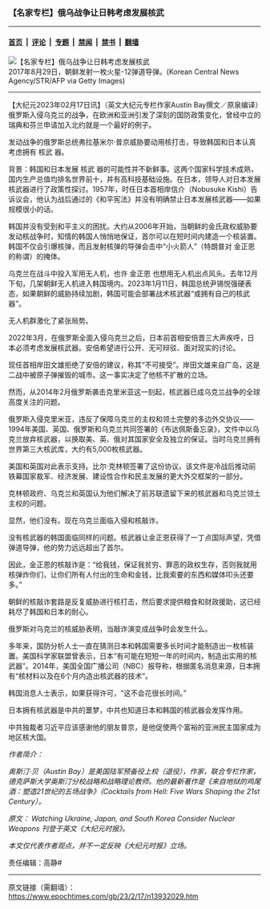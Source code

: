 ### 【名家专栏】俄乌战争让日韩考虑发展核武

---

#### [首页](../../../..?n13932029) &nbsp;|&nbsp; [评论](../../../../../epoch-comment?n13932029) &nbsp;|&nbsp; [专题](../../../../../epoch-special?n13932029) &nbsp;|&nbsp; [禁闻](../../../../../epoch-news?n13932029) &nbsp;|&nbsp; [禁书](../../../../../books?n13932029) &nbsp;|&nbsp; [翻墙](https://github.com/gfw-breaker/nogfw/blob/master/README.md?n13932029)


<div><img alt="【名家专栏】俄乌战争让日韩考虑发展核武" class="attachment-djy_600_400 size-djy_600_400 wp-post-image" src="https://i.epochtimes.com/assets/uploads/2023/02/id13932048-GGC_North-Korea-Nuclear-Weapons-700x420-600x400.jpg"/>
<div class="caption">
 2017年8月29日，朝鲜发射一枚火星-12弹道导弹。(Korean Central News Agency/STR/AFP via Getty Images)
</div></div><hr/><div class="post_content" id="artbody" itemprop="articleBody">
 <!-- article content begin -->
 <p>
  【大纪元2023年02月17日讯】（英文大纪元专栏作家Austin Bay撰文／原泉编译）俄罗斯入侵乌克兰的战争，在欧洲和亚洲引发了深刻的国防政策变化，曾经中立的瑞典和芬兰申请加入北约就是一个最好的例子。
 </p>
 <p>
  发动战争的俄罗斯总统弗拉基米尔‧普京威胁要动用核打击，导致韩国和日本认真考虑拥有
  <ok href="https://www.epochtimes.com/gb/tag/%E6%A0%B8%E6%AD%A6.html">
   核武
  </ok>
  器。
 </p>
 <p>
  背景：韩国和日本发展
  <ok href="https://www.epochtimes.com/gb/tag/%E6%A0%B8%E6%AD%A6.html">
   核武
  </ok>
  器的可能性并不新鲜事。这两个国家科学技术成熟，国内生产总值均排名世界前十，并有高科技基础设施。在日本，领导人对日本发展核武器进行了政策性探讨。1957年，时任日本首相岸信介（Nobusuke Kishi）告诉议会，他认为战后通过的《和平宪法》并没有明确禁止日本发展核武器——如果规模很小的话。
 </p>
 <p>
  韩国并没有受到和平主义的困扰。大约从2006年开始，当朝鲜的金氏政权威胁要发动核战争时，知情的韩国人悄悄地保证，首尔可以在短时间内建造一个核装置。韩国不仅会引爆核弹，而且发射核弹的导弹会击中“小火箭人”（特朗普对
  <ok href="https://www.epochtimes.com/gb/tag/%E9%87%91%E6%AD%A3%E6%81%A9.html">
   金正恩
  </ok>
  的称谓）的掩体。
 </p>
 <p>
  乌克兰在战斗中投入军用无人机，也许
  <ok href="https://www.epochtimes.com/gb/tag/%E9%87%91%E6%AD%A3%E6%81%A9.html">
   金正恩
  </ok>
  也想用无人机出点风头。去年12月下旬，几架朝鲜无人机进入韩国境内。2023年1月11日，韩国总统尹锡悦强硬表态，如果朝鲜的威胁持续加剧，韩国可能会部署战术核武器“或拥有自己的核武器”。
 </p>
 <p>
  无人机群激化了紧张局势。
 </p>
 <p>
  2022年3月，在俄罗斯全面入侵乌克兰之后，日本前首相安倍晋三大声疾呼，日本必须考虑发展核武器。安倍希望进行公开、无可辩驳、面对现实的讨论。
 </p>
 <p>
  现任首相岸田文雄拒绝了安倍的建议，称其“不可接受”。岸田文雄来自广岛，这是二战中被原子弹摧毁的城市。这一事实决定了他核不扩散的立场。
 </p>
 <p>
  然而，从2014年2月俄罗斯袭击克里米亚这一刻起，核武器已成乌克兰战争的全球高度关注的问题。
 </p>
 <p>
  俄罗斯入侵克里米亚，违反了保障乌克兰的主权和领土完整的多边外交协议——1994年美国、英国、俄罗斯和乌克兰共同签署的《布达佩斯备忘录》，文件中以乌克兰放弃核武器，以换取美、英、俄对其国家安全及独立的保证。当时乌克兰拥有世界第三大核武库，大约有5,000枚核武器。
 </p>
 <p>
  美国和英国对此表示支持。比尔‧克林顿签署了这份协议。该文件是冷战后推动前铁幕国家裁军、经济发展、建设性合作和民主发展的更大外交框架的一部分。
 </p>
 <p>
  克林顿政府、乌克兰和英国认为他们解决了前苏联遗留下来的核武器和乌克兰领土主权的问题。
 </p>
 <p>
  显然，他们没有。现在乌克兰面临入侵和核敲诈。
 </p>
 <p>
  没有核武器的韩国面临同样的问题。核武器让金正恩获得了一丁点国际声望，凭借弹道导弹，他的势力远远超出了首尔。
 </p>
 <p>
  因此，金正恩的核敲诈是：“给我钱，保证我贫穷、罪恶的政权生存，否则我就用核弹炸你们，让你们所有人付出的生命和金钱，比我索要的东西和媒体叩头还要多。”
 </p>
 <p>
  朝鲜的核敲诈套路是反复威胁进行核打击，然后要求提供粮食和财政援助，这已经耗尽了韩国和日本的耐心。
 </p>
 <p>
  俄罗斯对乌克兰的核威胁表明，当敲诈演变成战争时会发生什么。
 </p>
 <p>
  多年来，国防分析人士一直在猜测日本和韩国需要多长时间才能制造出一枚核装置。美国科学家联盟曾表示，日本“有可能在短短一年的时间内，制造出实用的核武器”。2014年，美国全国广播公司（NBC）报导称，根据匿名消息来源，日本拥有“核材料以及在6个月内造出核武器的技术”。
 </p>
 <p>
  韩国消息人士表示，如果获得许可，“这不会花很长时间。”
 </p>
 <p>
  日本拥有核武器是中共的噩梦，中共也知道日本和韩国的核武器会发挥作用。
 </p>
 <p>
  中共独裁者习近平应该感谢他的朋友普京，是他促使两个富裕的亚洲民主国家成为地区核大国。
 </p>
 <p>
  <em>
   作者简介：
  </em>
 </p>
 <p>
  <em>
   奥斯汀‧贝（Austin Bay）是美国陆军预备役上校（退役），作家，联合专栏作家，德克萨斯大学奥斯汀分校战略和战略理论教师。他的最新著作是《来自地狱的鸡尾酒：塑造21世纪的五场战争》（Cocktails from Hell: Five Wars Shaping the 21st Century）。
  </em>
 </p>
 <p>
  <em>
   原文：
   <ok href="https://www.theepochtimes.com/biden-administration-should-take-stronger-stance-against-chinese-provocations_5060480.html">
    Watching Ukraine, Japan, and South Korea Consider Nuclear Weapons
   </ok>
   刊登于英文《大纪元时报》。
  </em>
 </p>
 <p>
  <em>
   本文仅代表作者观点，并不一定反映《大纪元时报》立场。
  </em>
 </p>
 <p>
  责任编辑：高静#
 </p>
 <!-- article content end -->
 <div id="below_article_ad">
 </div>
</div>


---

原文链接（需翻墙）：https://www.epochtimes.com/gb/23/2/17/n13932029.htm
